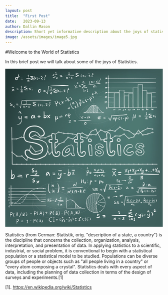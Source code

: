 ```yaml
---
layout: post
title:  "First Post"
date:   2023-09-13
author: Dallin Mason
description: Short yet informative description about the joys of statistics
image: /assets/images/image5.jpg
---
```

#Welcome to the World of Statistics

In this brief post we will talk about some of the joys of Statistics. 



![Figure](https://raw.githubusercontent.com/dallinmason/stat386-projects/main/assets/images/statistics.jpg)




Statistics (from German: Statistik, orig. "description of a state, a country") is the discipline that concerns the collection, organization, analysis, interpretation, and presentation of data.
In applying statistics to a scientific, industrial, or social problem, it is conventional to begin with a statistical population or a statistical model to be studied. 
Populations can be diverse groups of people or objects such as "all people living in a country" or "every atom composing a crystal". 
Statistics deals with every aspect of data, including the planning of data collection in terms of the design of surveys and experiments.[1] 
















[1]. https://en.wikipedia.org/wiki/Statistics




